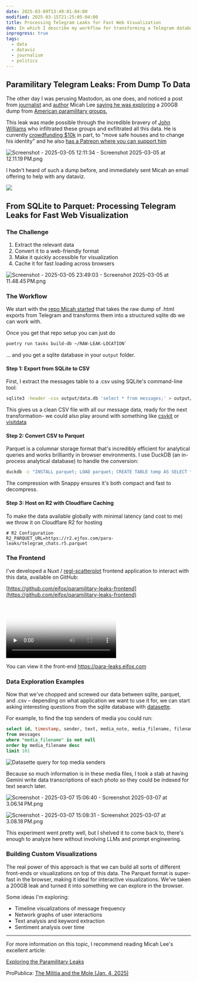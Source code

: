 ```yaml
---
date: 2025-03-09T13:49:01-04:00
modified: 2025-03-15T21:25:05-04:00
title: Processing Telegram Leaks for Fast Web Visualization
dek: In which I describe my workflow for transforming a Telegram database dump into a web-friendly format for analysis and visualization
inprogress: true
tags:
  - data
  - dataviz
  - journalism
  - politics
---
```


## Paramilitary Telegram Leaks: From Dump To Data

The other day I was perusing Mastodon, as one does, and noticed a post from [journalist](https://theintercept.com/staff/micah-lee/) and [author](https://hacksandleaks.com) Micah Lee [saying he was exploring](https://micahflee.com/exploring-the-paramilitary-leaks/) a 200GB dump from [American paramilitary groups.](https://www.propublica.org/article/ap3-oath-keepers-militia-mole)

This leak was made possible through the incredible bravery of [John Williams](https://www.reddit.com/user/shitshowshaman/) who infiltrated these groups and exfiltrated all this data. He is currently [crowdfunding $10k](https://www.every.org/psstorg-inc/f/help-john-infiltrate) in part, to "move safe houses and to change his identity" and he also [has a Patreon where you can support him](https://www.patreon.com/mobiusblack)

![Screenshot - 2025-03-05 12:11:34 - Screenshot 2025-03-05 at 12.11.19 PM.png](https://res.cloudinary.com/ejf/image/upload/v1741194693/Screenshot_2025-03-05_at_12.11.19_PM.png)

I hadn't heard of such a dump before, and immediately sent Micah an email offering to help with any dataviz.

![](https://res.cloudinary.com/ejf/image/upload/v1741542940/Screenshot_2025-03-09_at_1.55.27_PM.png)

## From SQLite to Parquet: Processing Telegram Leaks for Fast Web Visualization


### The Challenge

1. Extract the relevant data
2. Convert it to a web-friendly format
3. Make it quickly accessible for visualization
4. Cache it for fast loading across browsers

![Screenshot - 2025-03-05 23:49:03 - Screenshot 2025-03-05 at 11.48.45 PM.png](https://res.cloudinary.com/ejf/image/upload/v1741236542/Screenshot_2025-03-05_at_11.48.45_PM.png)

### The Workflow

We start with the [repo Micah started](https://github.com/micahflee/paramilitary-leaks) that takes the raw dump of .html exports from Telegram and transforms them into a structured sqlite db we can work with.

Once you get that repo setup you can just do

```bash
poetry run tasks build-db ~/RAW-LEAK-LOCATION`
```

… and you get a sqlite database in your `output` folder.

#### Step 1: Export from SQLite to CSV

First, I extract the messages table to a .csv using SQLite's command-line tool:

```bash
sqlite3 -header -csv output/data.db 'select * from messages;' > output/telegram_chats.csv
```

This gives us a clean CSV file with all our message data, ready for the next transformation- we could also play around with something like [csvkit](https://github.com/wireservice/csvkit) or [visitdata](https://www.visidata.org)

#### Step 2: Convert CSV to Parquet

Parquet is a columnar storage format that's incredibly efficient for analytical queries and works brilliantly in browser environments. I use DuckDB (an in-process analytical database) to handle the conversion:

```bash
duckdb -c "INSTALL parquet; LOAD parquet; CREATE TABLE temp AS SELECT * FROM read_csv('output/telegram_chats.csv'); COPY temp TO 'output/telegram_chats.r5.parquet' (FORMAT PARQUET, COMPRESSION 'SNAPPY');"
```

The compression with Snappy ensures it's both compact and fast to decompress.

#### Step 3: Host on R2 with Cloudflare Caching

To make the data available globally with minimal latency (and cost to me) we throw it on Cloudflare R2 for hosting

```
# R2 Configuration
R2_PARQUET_URL=https://r2.ejfox.com/para-leaks/telegram_chats.r5.parquet
```

### The Frontend

I've developed a Nuxt / [regl-scatterplot](https://github.com/flekschas/regl-scatterplot) frontend application to interact with this data, available on GitHub:

[https://github.com/ejfox/paramilitary-leaks-frontend](https://github.com/ejfox/paramilitary-leaks-frontend)

<div class="video-container relative aspect-video w-full max-w-full mx-auto rounded-lg overflow-hidden shadow-lg">
  <video
    controls
    preload="none"
    poster="https://res.cloudinary.com/ejf/video/upload/v1741568702/text-search.jpg"
    class="w-full h-full object-cover">
    <source src="https://res.cloudinary.com/ejf/video/upload/v1741568702/text-search.mp4" type="video/mp4">
    Your browser does not support the video tag.
  </video>
</div>

You can view it the front-end <https://para-leaks.ejfox.com>

### Data Exploration Examples

Now that we've chopped and screwed our data between sqlite, parquet, and .csv – depending on what application we want to use it for, we can start asking interesting questions from the sqlite database with [datasette](https://datasette.io).

For example, to find the top senders of media you could run:

```sql
select id, timestamp, sender, text, media_note, media_filename, filename, group_chat_id 
from messages 
where "media_filename" is not null 
order by media_filename desc
limit 101
```

![Datasette query for top media senders](https://res.cloudinary.com/ejf/image/upload/v1741547576/Screenshot_2025-03-09_at_3.12.44_PM.png)

Because so much information is in these media files, I took a stab at having Gemini write data transcriptions of each photo so they could be indexed for text search later.

![Screenshot - 2025-03-07 15:06:40 - Screenshot 2025-03-07 at 3.06.14 PM.png](https://res.cloudinary.com/ejf/image/upload/v1741377995/Screenshot_2025-03-07_at_3.06.14_PM.png)

![Screenshot - 2025-03-07 15:08:31 - Screenshot 2025-03-07 at 3.08.18 PM.png](https://res.cloudinary.com/ejf/image/upload/v1741378110/Screenshot_2025-03-07_at_3.08.18_PM.png)

This experiment went pretty well, but I shelved it to come back to, there's enough to analyze here without involving LLMs and prompt engineering.

### Building Custom Visualizations

The real power of this approach is that we can build all sorts of different front-ends or visualizations on top of this data. The Parquet format is super-fast in the browser, making it ideal for interactive visualizations. We've taken a 200GB leak and turned it into something we can explore in the browser.

Some ideas I'm exploring:

- Timeline visualizations of message frequency
- Network graphs of user interactions
- Text analysis and keyword extraction
- Sentiment analysis over time

---

For more information on this topic, I recommend reading Micah Lee's excellent article:

[Exploring the Paramilitary Leaks](https://micahflee.com/exploring-the-paramilitary-leaks/)

ProPublica: [The Militia and the Mole (Jan. 4, 2025)](https://www.propublica.org/article/ap3-oath-keepers-militia-mole)